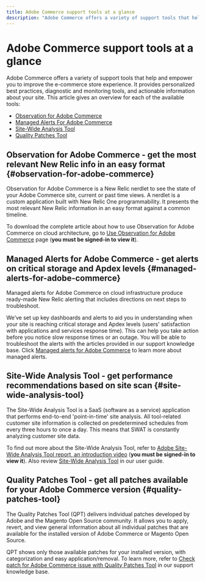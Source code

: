 ```yaml
---
title: Adobe Commerce support tools at a glance
description: "Adobe Commerce offers a variety of support tools that help and empower you to improve the e-commerce store experience."
---
```


# Adobe Commerce support tools at a glance

Adobe Commerce offers a variety of support tools that help and empower you to improve the e-commerce store experience.
It provides personalized best practices, diagnostic and monitoring tools, and actionable information about your site.
This article gives an overview for each of the available tools:

* [Observation for Adobe Commerce](#observation-for-adobe-commerce)
* [Managed Alerts For Adobe Commerce](#managed-alerts-for-adobe-commerce)
* [Site-Wide Analysis Tool](#site-wide-analysis-tool)
* [Quality Patches Tool](#quality-patches-tool)

## Observation for Adobe Commerce - get the most relevant New Relic info in an easy format {#observation-for-adobe-commerce}

Observation for Adobe Commerce is a New Relic nerdlet to see the state of your Adobe Commerce site, current or past time views. A nerdlet is a custom application built with New Relic One programmability. It presents the most relevant New Relic information in an easy format against a common timeline.

To download the complete article about how to use Observation for Adobe Commerce on cloud architecture, go to [Use Observation for Adobe Commerce](https://support.magento.com/hc/en-us/articles/4402379845901-Use-Observation-for-Adobe-Commerce) page (**you must be signed-in to view it**).

## Managed Alerts for Adobe Commerce - get alerts on critical storage and Apdex levels  {#managed-alerts-for-adobe-commerce}

Managed alerts for Adobe Commerce on cloud infrastructure produce ready-made New Relic alerting that includes directions on next steps to troubleshoot.

We’ve set up key dashboards and alerts to aid you in understanding when your site is reaching critical storage and Apdex levels (users' satisfaction with applications and services response time). This can help you take action before you notice slow response times or an outage. You will be able to troubleshoot the alerts with the articles provided in our support knowledge base. Click [Managed alerts for Adobe Commerce](https://support.magento.com/hc/en-us/articles/360045806832-Managed-alerts-for-Magento-Commerce) to learn more about managed alerts.


## Site-Wide Analysis Tool - get performance recommendations based on site scan {#site-wide-analysis-tool}

The Site-Wide Analysis Tool is a SaaS (software as a service) application that performs end-to-end 'point-in-time' site analysis. All tool-related customer site information is collected on predetermined schedules from every three hours to once a day. This means that SWAT is constantly analyzing customer site data.

To find out more about the Site-Wide Analysis Tool, refer to [Adobe Site-Wide Analysis Tool report, an introduction video](https://support.magento.com/hc/en-us/articles/360048980691-Magento-Site-Wide-Analysis-Tool-report-an-introduction-video) (**you must be signed-in to view it**). Also review [Site-Wide Analysis Tool](https://docs.magento.com/user-guide/reports/site-wide-analysis-tool.html) in our user guide.

## Quality Patches Tool - get all patches available for your Adobe Commerce version {#quality-patches-tool}

The Quality Patches Tool (QPT) delivers individual patches developed by Adobe and the Magento Open Source community. It allows you to apply, revert, and view general information about all individual patches that are available for the installed version of Adobe Commerce or Magento Open Source.

QPT shows only those available patches for your installed version, with categorization and easy application/removal. To learn more, refer to [Check patch for Adobe Commerce issue with Quality Patches Tool](https://support.magento.com/hc/en-us/articles/360047125252) in our support knowledge base.